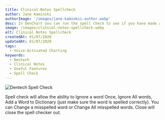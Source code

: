 ```yaml
---
title: Clinical Notes Spellcheck
author: Jane Kaminski
authorImage: '/images/jane-kaminksi-author.webp'
desc: In DenChart you can run the spell check to see if you have made any spelling mistakes. When you ask the program to help you correct your work, it reads through every word you have written and checks to see if the word is in its dictionary. If it isn’t, it shows you a dialogue box like the one you can see in the picture below.
image: /images/clinical-notes-spellcheck.webp
alt: Clinical Notes Spellcheck
createdAt: 01/07/2020
updatedAt: 01/07/2020
tags:
  - Voice-Activated Charting
keywords:
  - Dentech
  - Clinical Notes
  - Useful Features
  - Spell Check
---
```


![Dentech Spell Check](/images/spell-check.webp)

Spell check will allow the ability to Ignore a word Once, Ignore All words, Add a Word to Dictionary (just make sure the word is spelled correctly). You can Change a misspelled word or Change All misspelled words. Close will close the spell checker out.